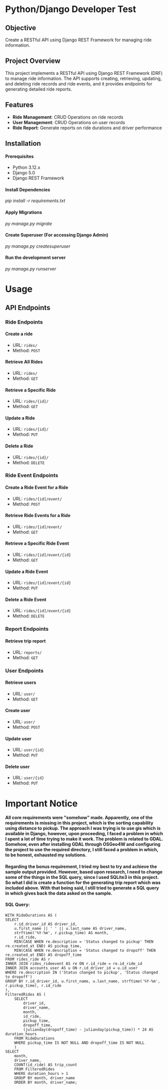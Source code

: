 # Python/Django Developer Test
## Objective
Create a RESTful API using Django REST Framework for managing ride information.

## Project Overview
This project implements a RESTful API using Django REST Framework (DRF) to manage ride information. The API supports creating, retrieving, updating, and deleting ride records and ride events, and it provides endpoints for generating detailed ride reports.

## Features
* **Ride Management**: CRUD Operations on ride records
* **User Management**: CRUD Operations on user records
* **Ride Report**: Generate reports on ride durations and driver performance

## Installation
#### Prerequisites
* Python 3.12.x
* Django 5.0
* Django REST Framework
#### Install Dependencies
*pip install -r requirements.txt*

#### Apply Migrations
*py manage.py migrate*

#### Create Superuser (For accessing Django Admin)
*py manage.py createsuperuser*

#### Run the development server
*py manage.py runserver*


# Usage
## API Endpoints
### Ride Endpoints
#### Create a ride
* URL: `rides/`
* Method: `POST`

#### Retrieve All Rides
* URL: `rides/`
* Method: `GET`

#### Retrieve a Specific Ride
* URL: `rides/{id}/`
* Method: `GET`

#### Update a Ride
* URL: `rides/{id}/`
* Method: `PUT`


#### Delete a Ride
* URL: `rides/{id}/`
* Method: `DELETE`


### Ride Event Endpoints
#### Create a Ride Event for a Ride
* URL: `rides/{id]/event/`
* Method: `POST`

#### Retrieve Ride Events for a Ride
* URL: `rides/{id]/event/`
* Method: `GET`

#### Retrieve a Specific Ride Event
* URL: `rides/{id]/event/{id}`
* Method: `GET`

#### Update a Ride Event
* URL: `rides/{id]/event/{id}`
* Method: `PUT`

#### Delete a Ride Event
* URL: `rides/{id]/event/{id}`
* Method: `DELETE`


### Report Endpoints
#### Retrieve trip report
* URL: `reports/`
* Method: `GET`

### User Endpoints
#### Retrieve users
* URL: `user/`
* Method: `GET`

#### Create user
* URL: `user/`
* Method: `POST`

#### Update user
* URL: `user/{id}`
* Method: `PUT`

#### Delete user
* URL: `user/{id}`
* Method: `PUT`


# Important Notice
#### All core requirements were "somehow" made. Apparently, one of the requirements is missing in this project, which is the sorting capability using distance to pickup. The approach I was trying is to use gis which is available in Django, however, upon proceeding, I faced a problem in which I spent a lot of time trying to make it work. The problem is related to GDAL. Somehow, even after installing GDAL through OSGeo4W and configuring the project to use the required directory, I still faced a problem in which, to be honest, exhausted my solutions.

#### Regarding the bonus requirement, I tried my best to try and achieve the sample output provided. However, based upon research, I need to change some of the things in the SQL query, since I used SQLite3 in this project. So what I did is create a function for the generating trip report which was included above. With that being said, I still tried to generate a SQL query in which gives back the data asked on the sample.

#### SQL Query:
    WITH RideDurations AS (
    SELECT
        r.id_driver_id AS driver_id,
        u.first_name || ' ' || u.last_name AS driver_name,
        strftime('%Y-%m', r.pickup_time) AS month,
        r.id_ride,
        MIN(CASE WHEN re.description = 'Status changed to pickup' THEN re.created_at END) AS pickup_time,
        MIN(CASE WHEN re.description = 'Status changed to dropoff' THEN re.created_at END) AS dropoff_time
    FROM rides_ride AS r
    INNER JOIN rides_rideevent AS re ON r.id_ride = re.id_ride_id
    INNER JOIN accounts_user AS u ON r.id_driver_id = u.id_user
    WHERE re.description IN ('Status changed to pickup', 'Status changed to dropoff')
    GROUP BY r.id_driver_id, u.first_name, u.last_name, strftime('%Y-%m', r.pickup_time), r.id_ride
    ),
    FilteredRides AS (
        SELECT
            driver_id,
            driver_name,
            month,
            id_ride,
            pickup_time,
            dropoff_time,
            (julianday(dropoff_time) - julianday(pickup_time)) * 24 AS duration_hours
        FROM RideDurations
        WHERE pickup_time IS NOT NULL AND dropoff_time IS NOT NULL
        )
    SELECT
        month,
        driver_name,
        COUNT(id_ride) AS trip_count
        FROM FilteredRides
        WHERE duration_hours > 1
        GROUP BY month, driver_name
        ORDER BY month, driver_name;

